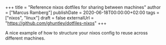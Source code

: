 +++
title = "Reference nixos dotfiles for sharing between machines"
author = ["Marcus Ramberg"]
publishDate = 2020-06-18T00:00:00+02:00
tags = ["nixos", "linux"]
draft = false
externalUrl = "https://github.com/ghuntley/dotfiles-nixos"
+++

A nice example of how to structure your nixos config to reuse across different machines.
